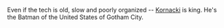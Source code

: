Even if the tech is old, slow and poorly organized -- <a href="http://scripting.com/images/2020/11/06/kornacki.png">Kornacki</a> is king. He's the Batman of the United States of Gotham City.
